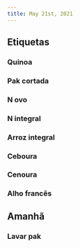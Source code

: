 ```yaml
---
title: May 21st, 2021
---
```


## Etiquetas
### Quinoa
### Pak cortada
### N ovo
### N integral
### Arroz integral
### Ceboura
### Cenoura
### Alho francês
###
## Amanhã
### Lavar pak
###
